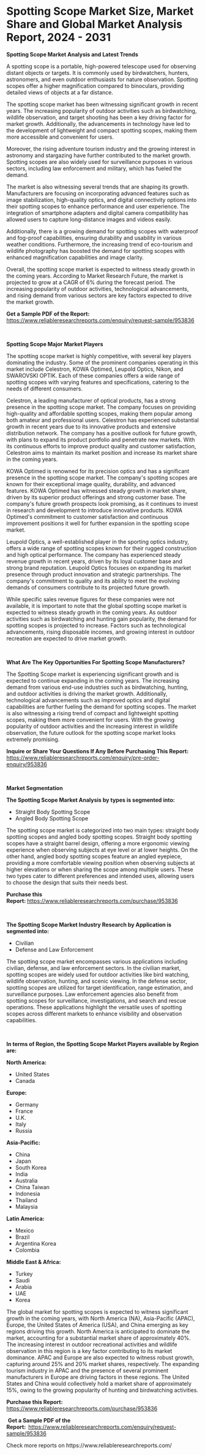 <p><h1>Spotting Scope Market Size, Market Share and Global Market Analysis Report, 2024 - 2031</h1></p><p><strong>Spotting Scope Market Analysis and Latest Trends</strong></p>
<p><p>A spotting scope is a portable, high-powered telescope used for observing distant objects or targets. It is commonly used by birdwatchers, hunters, astronomers, and even outdoor enthusiasts for nature observation. Spotting scopes offer a higher magnification compared to binoculars, providing detailed views of objects at a far distance.</p><p>The spotting scope market has been witnessing significant growth in recent years. The increasing popularity of outdoor activities such as birdwatching, wildlife observation, and target shooting has been a key driving factor for market growth. Additionally, the advancements in technology have led to the development of lightweight and compact spotting scopes, making them more accessible and convenient for users.</p><p>Moreover, the rising adventure tourism industry and the growing interest in astronomy and stargazing have further contributed to the market growth. Spotting scopes are also widely used for surveillance purposes in various sectors, including law enforcement and military, which has fueled the demand.</p><p>The market is also witnessing several trends that are shaping its growth. Manufacturers are focusing on incorporating advanced features such as image stabilization, high-quality optics, and digital connectivity options into their spotting scopes to enhance performance and user experience. The integration of smartphone adapters and digital camera compatibility has allowed users to capture long-distance images and videos easily.</p><p>Additionally, there is a growing demand for spotting scopes with waterproof and fog-proof capabilities, ensuring durability and usability in various weather conditions. Furthermore, the increasing trend of eco-tourism and wildlife photography has boosted the demand for spotting scopes with enhanced magnification capabilities and image clarity.</p><p>Overall, the spotting scope market is expected to witness steady growth in the coming years. According to Market Research Future, the market is projected to grow at a CAGR of 6% during the forecast period. The increasing popularity of outdoor activities, technological advancements, and rising demand from various sectors are key factors expected to drive the market growth.</p></p>
<p><strong>Get a Sample PDF of the Report:&nbsp;</strong> <a href="https://www.reliableresearchreports.com/enquiry/request-sample/953836">https://www.reliableresearchreports.com/enquiry/request-sample/953836</a></p>
<p>&nbsp;</p>
<p><strong>Spotting Scope Major Market Players</strong></p>
<p><p>The spotting scope market is highly competitive, with several key players dominating the industry. Some of the prominent companies operating in this market include Celestron, KOWA Optimed, Leupold Optics, Nikon, and SWAROVSKI OPTIK. Each of these companies offers a wide range of spotting scopes with varying features and specifications, catering to the needs of different consumers.</p><p>Celestron, a leading manufacturer of optical products, has a strong presence in the spotting scope market. The company focuses on providing high-quality and affordable spotting scopes, making them popular among both amateur and professional users. Celestron has experienced substantial growth in recent years due to its innovative products and extensive distribution network. The company has a positive outlook for future growth, with plans to expand its product portfolio and penetrate new markets. With its continuous efforts to improve product quality and customer satisfaction, Celestron aims to maintain its market position and increase its market share in the coming years.</p><p>KOWA Optimed is renowned for its precision optics and has a significant presence in the spotting scope market. The company's spotting scopes are known for their exceptional image quality, durability, and advanced features. KOWA Optimed has witnessed steady growth in market share, driven by its superior product offerings and strong customer base. The company's future growth prospects look promising, as it continues to invest in research and development to introduce innovative products. KOWA Optimed's commitment to customer satisfaction and continuous improvement positions it well for further expansion in the spotting scope market.</p><p>Leupold Optics, a well-established player in the sporting optics industry, offers a wide range of spotting scopes known for their rugged construction and high optical performance. The company has experienced steady revenue growth in recent years, driven by its loyal customer base and strong brand reputation. Leupold Optics focuses on expanding its market presence through product innovation and strategic partnerships. The company's commitment to quality and its ability to meet the evolving demands of consumers contribute to its projected future growth.</p><p>While specific sales revenue figures for these companies were not available, it is important to note that the global spotting scope market is expected to witness steady growth in the coming years. As outdoor activities such as birdwatching and hunting gain popularity, the demand for spotting scopes is projected to increase. Factors such as technological advancements, rising disposable incomes, and growing interest in outdoor recreation are expected to drive market growth.</p></p>
<p>&nbsp;</p>
<p><strong>What Are The Key Opportunities For Spotting Scope Manufacturers?</strong></p>
<p><p>The Spotting Scope market is experiencing significant growth and is expected to continue expanding in the coming years. The increasing demand from various end-use industries such as birdwatching, hunting, and outdoor activities is driving the market growth. Additionally, technological advancements such as improved optics and digital capabilities are further fueling the demand for spotting scopes. The market is also witnessing a rising trend of compact and lightweight spotting scopes, making them more convenient for users. With the growing popularity of outdoor activities and the increasing interest in wildlife observation, the future outlook for the spotting scope market looks extremely promising.</p></p>
<p><strong>Inquire or Share Your Questions If Any Before Purchasing This Report:</strong> <a href="https://www.reliableresearchreports.com/enquiry/pre-order-enquiry/953836">https://www.reliableresearchreports.com/enquiry/pre-order-enquiry/953836</a></p>
<p>&nbsp;</p>
<p><strong>Market Segmentation</strong></p>
<p><strong>The Spotting Scope Market Analysis by types is segmented into:</strong></p>
<p><ul><li>Straight Body Spotting Scope</li><li>Angled Body Spotting Scope</li></ul></p>
<p><p>The spotting scope market is categorized into two main types: straight body spotting scopes and angled body spotting scopes. Straight body spotting scopes have a straight barrel design, offering a more ergonomic viewing experience when observing subjects at eye level or at lower heights. On the other hand, angled body spotting scopes feature an angled eyepiece, providing a more comfortable viewing position when observing subjects at higher elevations or when sharing the scope among multiple users. These two types cater to different preferences and intended uses, allowing users to choose the design that suits their needs best.</p></p>
<p><strong>Purchase this Report:&nbsp;</strong><a href="https://www.reliableresearchreports.com/purchase/953836">https://www.reliableresearchreports.com/purchase/953836</a></p>
<p>&nbsp;</p>
<p><strong>The Spotting Scope Market Industry Research by Application is segmented into:</strong></p>
<p><ul><li>Civilian</li><li>Defense and Law Enforcement</li></ul></p>
<p><p>The spotting scope market encompasses various applications including civilian, defense, and law enforcement sectors. In the civilian market, spotting scopes are widely used for outdoor activities like bird watching, wildlife observation, hunting, and scenic viewing. In the defense sector, spotting scopes are utilized for target identification, range estimation, and surveillance purposes. Law enforcement agencies also benefit from spotting scopes for surveillance, investigations, and search and rescue operations. These applications highlight the versatile uses of spotting scopes across different markets to enhance visibility and observation capabilities.</p></p>
<p>&nbsp;</p>
<p><strong>In terms of Region, the Spotting Scope Market Players available by Region are:</strong></p>
<p>
    <p> <strong> North America: </strong>
        <ul>
            <li>United States</li>
            <li>Canada</li>
        </ul>
        </p> 
    <p> <strong> Europe: </strong>
        <ul>
            <li>Germany</li>
            <li>France</li>
            <li>U.K.</li>
            <li>Italy</li>
            <li>Russia</li>
        </ul>
        </p> 
    <p> <strong> Asia-Pacific: </strong>
        <ul>
            <li>China</li>
            <li>Japan</li>
            <li>South Korea</li>
            <li>India</li>
            <li>Australia</li>
            <li>China Taiwan</li>
            <li>Indonesia</li>
            <li>Thailand</li>
            <li>Malaysia</li>
        </ul>
        </p> 
    <p> <strong> Latin America: </strong>
        <ul>
            <li>Mexico</li>
            <li>Brazil</li>
            <li>Argentina Korea</li>
            <li>Colombia</li>
        </ul>
        </p> 
    <p> <strong> Middle East & Africa: </strong>
        <ul>
            <li>Turkey</li>
            <li>Saudi</li>
            <li>Arabia</li>
            <li>UAE</li>
            <li>Korea</li>
        </ul>
    </p>
    </p>
<p><p>The global market for spotting scopes is expected to witness significant growth in the coming years, with North America (NA), Asia-Pacific (APAC), Europe, the United States of America (USA), and China emerging as key regions driving this growth. North America is anticipated to dominate the market, accounting for a substantial market share of approximately 40%. The increasing interest in outdoor recreational activities and wildlife observation in this region is a key factor contributing to its market dominance. APAC and Europe are also expected to witness robust growth, capturing around 25% and 20% market shares, respectively. The expanding tourism industry in APAC and the presence of several prominent manufacturers in Europe are driving factors in these regions. The United States and China would collectively hold a market share of approximately 15%, owing to the growing popularity of hunting and birdwatching activities.</p></p>
<p><strong>Purchase this Report: </strong><a href="https://www.reliableresearchreports.com/purchase/953836">https://www.reliableresearchreports.com/purchase/953836</a></p>
<p>&nbsp;<strong>Get a Sample PDF of the Report:&nbsp;&nbsp;</strong><a href="https://www.reliableresearchreports.com/enquiry/request-sample/953836">https://www.reliableresearchreports.com/enquiry/request-sample/953836</a></p>
<p><strong></strong></p>
<p>Check more reports on https://www.reliableresearchreports.com/</p>